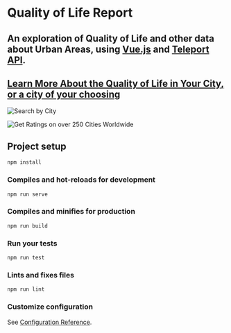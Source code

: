 # Quality of Life Report

## An exploration of Quality of Life and other data about Urban Areas, using [Vue.js](https://vuejs.org/) and [Teleport API](https://developers.teleport.org/api/resources/UrbanArea/).

## [Learn More About the Quality of Life in Your City, or a city of your choosing](http://qol-report.surge.sh/)

![Search by City](https://lh3.googleusercontent.com/mVSoWuphHFc4ewQzjoQuniLdtAkGmiPZmwa7NZaQMmWoHy2q-xA_zBzn15hh5oGiM6ogCYhq2rPhEn4wpDC04NyfhYvJH5QkM8h_5hX4L0rM4ogbpT8g_kvRN0DaMKkurl_uXcOols4=w2400)

![Get Ratings on over 250 Cities Worldwide](https://lh3.googleusercontent.com/kEh3pKpAejbvdwgIFpq6bRIx-XGSa9IZkgPkRDGep63urpIt9GLuiivEb1tVoMiD65T1G-pF4gBGQPFgAAaPbFebMU5hz8JMYujp1fgkhYxeQUACSJy6ci8pkcoIHMea-z0S5nBA4RQ=w2400)

## Project setup
```
npm install
```

### Compiles and hot-reloads for development
```
npm run serve
```

### Compiles and minifies for production
```
npm run build
```

### Run your tests
```
npm run test
```

### Lints and fixes files
```
npm run lint
```

### Customize configuration
See [Configuration Reference](https://cli.vuejs.org/config/).
